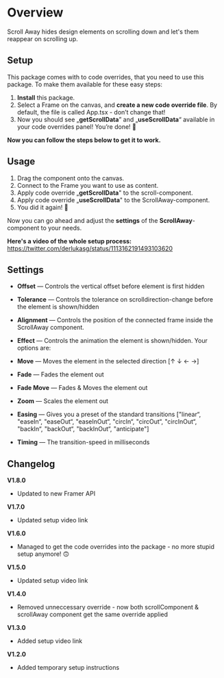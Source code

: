 # Overview

Scroll Away hides design elements on scrolling down and let's them reappear on scrolling up.

## Setup

This package comes with to code overrides, that you need to use this package. To make them available for these easy steps:

1. **Install** this package.
2. Select a Frame on the canvas, and **create a new code override file**. 
By default, the file is called App.tsx - don’t change that!
3. Now you should see „**getScrollData**” and „**useScrollData**“ available in your code overrides panel! You’re done! 🎉

**Now you can follow the steps below to get it to work.**

## Usage

1. Drag the component onto the canvas.
2. Connect to the Frame you want to use as content.
3. Apply code override „**getScrollData**" to the scroll-component.
4. Apply code override „**useScrollData**" to the ScrollAway-component.
5. You did it again! 👏


Now you can go ahead and adjust the **settings** of the **ScrollAway**-component to your needs.

**Here's a video of the whole setup process:**
https://twitter.com/derlukasg/status/1113162191493103620

## Settings

- **Offset** — Controls the vertical offset before element is first hidden
- **Tolerance** — Controls the tolerance on scrolldirection-change before the element is shown/hidden
- **Alignment** — Controls the position of the connected frame inside the ScrollAway component.
- **Effect** — Controls the animation the element is shown/hidden. Your options are:
 - **Move** — Moves the element in the selected direction [↑ ↓ ← →]
 - **Fade** — Fades the element out
 - **Fade Move** — Fades & Moves the element out
 - **Zoom** — Scales the element out

- **Easing** — Gives you a preset of the standard transitions ["linear“, "easeIn“,  "easeOut“, "easeInOut“, "circIn“, "circOut“, "circInOut“, "backIn“, "backOut“, "backInOut“, "anticipate"]
- **Timing** — The transition-speed in milliseconds



## Changelog

**V1.8.0**

- Updated to new Framer API

**V1.7.0**

- Updated setup video link

**V1.6.0**

- Managed to get the code overrides into the package - no more stupid setup anymore! 🙃

**V1.5.0**

- Updated setup video link

**V1.4.0**

- Removed unneccessary override - now both scrollComponent & scrollAway component get the same override applied

**V1.3.0**

- Added setup video link

**V1.2.0**

- Added temporary setup instructions
